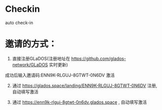 # Checkin
auto check-in

# 邀请的方式：

1. 直接注册GLaDOS(注册地址在 https://github.com/glados-network/GLaDOS 实时更新)

成功后输入邀请码:ENN9K-RLGUJ-8GTWT-0N6DV 激活

2. 通过 https://glados.space/landing/ENN9K-RLGUJ-8GTWT-0N6DV 注册, 自动填写激活

3. 通过 https://enn9k-rlguj-8gtwt-0n6dv.glados.space , 自动填写激活

